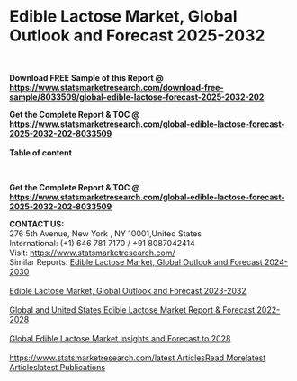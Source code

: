 <h1>Edible Lactose Market, Global Outlook and Forecast 2025-2032</h1><br/><p><strong>Download FREE Sample of this Report @ <a href="https://www.statsmarketresearch.com/download-free-sample/8033509/global-edible-lactose-forecast-2025-2032-202">https://www.statsmarketresearch.com/download-free-sample/8033509/global-edible-lactose-forecast-2025-2032-202</a></strong></p><div><b>Get the Complete Report & TOC @ <a href="https://www.statsmarketresearch.com/global-edible-lactose-forecast-2025-2032-202-8033509">https://www.statsmarketresearch.com/global-edible-lactose-forecast-2025-2032-202-8033509</a></b></div><br><b>Table of content</b><p><br><div><b>Get the Complete Report & TOC @ <a href="https://www.statsmarketresearch.com/global-edible-lactose-forecast-2025-2032-202-8033509">https://www.statsmarketresearch.com/global-edible-lactose-forecast-2025-2032-202-8033509</a></b></div></p> <b>CONTACT US:</b><br>276 5th Avenue, New York , NY 10001,United States<br>International: (+1) 646 781 7170 / +91 8087042414<br>Visit: <a href="https://www.statsmarketresearch.com/">https://www.statsmarketresearch.com/</a><br>Similar Reports: <a href="https://www.statsmarketresearch.com/global-edible-lactose-forecast-2025-2032-202-8033509">Edible Lactose Market, Global Outlook and Forecast 2024-2030</a><br/><br/><a href="https://www.statsmarketresearch.com/global-edible-lactose-forecast-2025-2032-202-8033509">Edible Lactose Market, Global Outlook and Forecast 2023-2032</a><br/><br/><a href="https://www.statsmarketresearch.com/global-edible-lactose-forecast-2025-2032-202-8033509">Global and United States Edible Lactose Market Report & Forecast 2022-2028</a><br/><br/><a href="https://www.statsmarketresearch.com/global-edible-lactose-forecast-2025-2032-202-8033509">Global Edible Lactose Market Insights and Forecast to 2028</a><br/><br/><a href="https://gyeongbokgung.com">https://www.statsmarketresearch.com/</a><a href="https://hallyeomaritime.com">latest Articles</a><a href="https://jingwansa.com">Read More</a><a href=https://nguoiviet.jp/">latest Articles</a><a href="https://www.intelmarketresearch.com/">latest Publications</a>